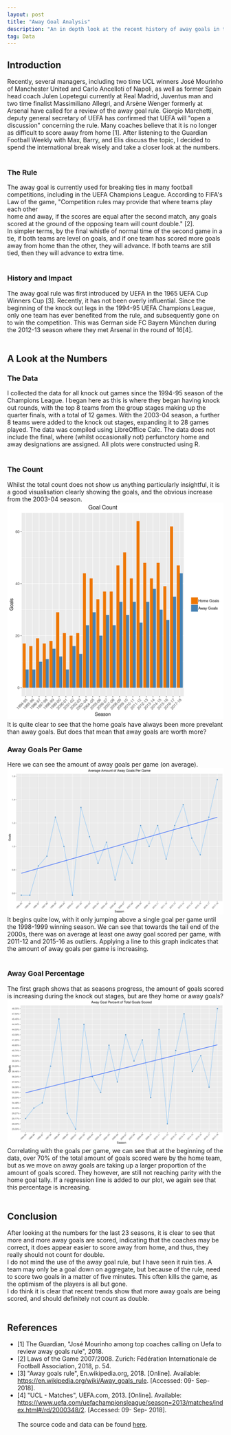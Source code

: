 ```yaml
---
layout: post
title: "Away Goal Analysis"
description: "An in depth look at the recent history of away goals in the UCL"
tag: Data
---
```


## Introduction
Recently, several managers, including two time UCL winners José Mourinho of Manchester United and Carlo Ancelloti of Napoli, as well as former Spain head coach Julen Lopetegui currently at Real Madrid, Juventus man and two time finalist Massimiliano Allegri, and Arsène Wenger formerly at Arsenal have called for a review of the away goal rule. Giorgio Marchetti, deputy general secretary of UEFA has confirmed that UEFA will "open a discussion" concerning the rule. Many coaches believe that it is no longer as difficult to score away from home [1]. After listening to the Guardian Football Weekly with Max, Barry, and Elis discuss the topic, I decided to spend the international break wisely and take a closer look at the numbers.
<br><br>
### The Rule
The away goal is currently used for breaking ties in many football competitions, including in the UEFA Champions League. According to FIFA's Law of the game, "Competition  rules  may  provide  that  where  teams  play  each  other  
home and away, if the scores are equal after the second match, any 
goals scored at the ground of the opposing team will count double." [2]. 
<br>
In simpler terms, by the final whistle of normal time of the second game in a tie, if both teams are level on goals, and if one team has scored more goals away from home than the other, they will advance. If both teams are still tied, then they will advance to extra time.
<br><br>
### History and Impact
The away goal rule was first introduced by UEFA in the 1965 UEFA Cup Winners Cup [3]. Recently, it has not been overly influential. Since the beginning of the knock out legs in the 1994-95 UEFA Champions League, only one team has ever benefited from the rule, and subsequently gone on to win the competition. This was German side FC Bayern München during the 2012-13 season where they met Arsenal in the round of 16[4].
<br><br>
## A Look at the Numbers

### The Data
I collected the data for all knock out games since the 1994-95 season of the Champions League. I began here as this is where they began having knock out rounds, with the top 8 teams from the group stages making up the quarter finals, with a total of 12 games. With the 2003-04 season, a further 8 teams were added to the knock out stages, expanding it to 28 games played. The data was compiled using LibreOffice Calc. The data does not include the final, where (whilst occasionally not) perfunctory home and away designations are assigned. All plots were constructed using R.
<br><br>
### The Count
Whilst the total count does not show us anything particularly insightful, it is a good visualisation clearly showing the goals, and the obvious increase from the 2003-04 season.
<br>
![Count](https://raw.githubusercontent.com/Foxh0und/Away-Goal-Analysis/master/Plots/Count.png)
It is quite clear to see that the home goals have always been more prevelant than away goals. But does that mean that away goals are worth more?
<br>
### Away Goals Per Game
Here we can see the amount of away goals per game (on average).
<br>
![Away Goals Per Game](https://raw.githubusercontent.com/Foxh0und/Away-Goal-Analysis/master/Plots/PerGame.png)
<br>
It begins quite low, with it only jumping above a single goal per game until the 1998-1999 winning season. We can see that towards the tail end of the 2000s, there was on average at least one away goal scored per game, with 2011-12 and 2015-16 as outliers. Applying a line to this graph indicates that the amount of away goals per game is increasing. 
<br><br>
### Away Goal Percentage
The first graph shows that as seasons progress, the amount of goals scored is increasing during the knock out stages, but are they home or away goals?
<br>
![Away Goal Percentage](https://raw.githubusercontent.com/Foxh0und/Away-Goal-Analysis/master/Plots/AwayGoalPercent.png)
<br>
Correlating with the goals per game, we can see that at the beginning of the data, over 70% of the total amount of goals scored were by the home team, but as we move on away goals are taking up a larger proportion of the amount of goals scored. They however, are still not reaching parity with the home goal tally. If a regression line is added to our plot, we again see that this percentage is increasing.
<br><br>
## Conclusion
After looking at the numbers for the last 23 seasons, it is clear to see that more and more away goals are scored, indicating that the coaches may be correct, it does appear easier to score away from home, and thus, they really should not count for double. 
<br>
I do not mind the use of the away goal rule, but I have seen it ruin ties. A team may only be a goal down on aggregate, but because of the rule, need to score two goals in a matter of five minutes. This often kills the game, as the optimism of the players is all but gone. 
<br>
I do think it is clear that recent trends show that more away goals are being scored, and should definitely not count as double.
<br><br>


## References
- [1] The Guardian, "José Mourinho among top coaches calling on Uefa to review away goals rule", 2018.
- [2] Laws of the Game 2007/2008. Zurich: Fédération Internationale de Football Association, 2018, p. 54.
- [3] "Away goals rule", En.wikipedia.org, 2018. [Online]. Available: https://en.wikipedia.org/wiki/Away_goals_rule. [Accessed: 09- Sep- 2018].
- [4] "UCL - Matches", UEFA.com, 2013. [Online]. Available: https://www.uefa.com/uefachampionsleague/season=2013/matches/index.html#/rd/2000348/2. [Accessed: 09- Sep- 2018].
<br><br>
The source code and data can be found [here](https://github.com/Foxh0und/Away-Goal-Analysis/).
